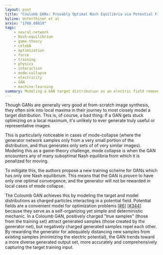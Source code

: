 ```yaml
---
layout: post
title: "Coulomb GANs: Provably Optimal Nash Equilibria via Potential Fields"
byline: Unterthiner et al
arxiv: "1708.08819"
tags:
    - neural-network
    - Nash-equilibrium
    - game-theory
    - celebA
    - optimization
    - force
    - training
    - physics
    - interaction
    - mode-collapse
    - electricity
    - GAN
    - machine-learning
summary: Modeling a GAN target distribution as an electric field removes all but one single Nash equilibrium, improving training efficacy and output quality.
---
```


Though GANs are generally very good at from-scratch image synthesis, they often sink into local maxima in their journey to most closely model a target distribution. This is, of course, a bad thing: If a GAN gets stuck optimizing on a local maximum, it's unlikely to ever generate truly useful or representative images.

This is particularly noticeable in cases of mode-collapse (where the generator network samples only from a very small portion of the distribution, and thus generates only sets of of very similar images). Modeling this as a game-theory challenge, mode collapse is when the GAN encounters any of many suboptimal Nash equilibria from which it is penalized for moving.

To mitigate this, the authors propose a new training scheme for GANs which has only one Nash equilibrium. This means that the GAN is _proven_ to have only one optimal convergence, and the generator will not be rewarded in local cases of mode collapse.

The Coloumb GAN achieves this by modeling the target and model distributions as charged particles interacting in a potential field. Potential fields are a convenient model for optimization problems [[#6](http://blog.jordan.matelsky.com/365papers/6)] [[#344](http://blog.jordan.matelsky.com/365papers/344)] because they serve as a self-organizing yet simple and deterministic mechanic. In a Coloumb GAN, positively charged "true samples" (those from the training set) attract generated samples (those created by the generator net), but negatively charged generated samples repel each other. By rewarding the generator for adequately distancing new samples from existing samples (minimizing the electric potential), the GAN trends toward a more diverse generated output set, more accurately and comprehensively capturing the target training input.
